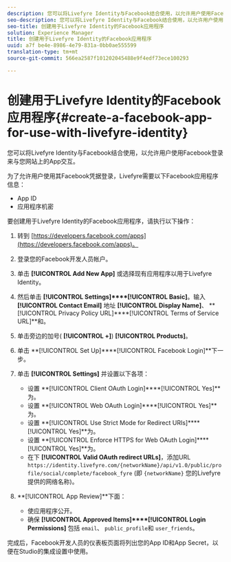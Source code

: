 ```yaml
---
description: 您可以将Livefyre Identity与Facebook结合使用，以允许用户使用Facebook登录来与您网站上的App交互。
seo-description: 您可以将Livefyre Identity与Facebook结合使用，以允许用户使用Facebook登录来与您网站上的App交互。
seo-title: 创建用于Livefyre Identity的Facebook应用程序
solution: Experience Manager
title: 创建用于Livefyre Identity的Facebook应用程序
uuid: a7f be4e-8986-4e79-831a-0bb0ae555599
translation-type: tm+mt
source-git-commit: 566ea2587f101202045488e9f4edf73ece100293

---
```



# 创建用于Livefyre Identity的Facebook应用程序{#create-a-facebook-app-for-use-with-livefyre-identity}

您可以将Livefyre Identity与Facebook结合使用，以允许用户使用Facebook登录来与您网站上的App交互。

为了允许用户使用其Facebook凭据登录，Livefyre需要以下Facebook应用程序信息：

* App ID
* 应用程序机密

要创建用于Livefyre Identity的Facebook应用程序，请执行以下操作：

1. 转到 [https://developers.facebook.com/apps](https://developers.facebook.com/apps)。
1. 登录您的Facebook开发人员帐户。
1. 单击 **[!UICONTROL Add New App]** 或选择现有应用程序以用于Livefyre Identity。
1. 然后单击 **[!UICONTROL Settings]****[!UICONTROL Basic]**。输入 **[!UICONTROL Contact Email]** 地址 **[!UICONTROL Display Name]**、 **[!UICONTROL Privacy Policy URL]****[!UICONTROL Terms of Service URL]**和。
1. 单击旁边的加号( **[!UICONTROL +]**) **[!UICONTROL Products]**。
1. 单击 **[!UICONTROL Set Up]****[!UICONTROL Facebook Login]**下一步。
1. 单击 **[!UICONTROL Settings]** 并设置以下各项：

   * 设置 **[!UICONTROL Client OAuth Login]****[!UICONTROL Yes]**为。
   * 设置 **[!UICONTROL Web OAuth Login]****[!UICONTROL Yes]**为。
   * 设置 **[!UICONTROL Use Strict Mode for Redirect URIs]****[!UICONTROL Yes]**为。
   * 设置 **[!UICONTROL Enforce HTTPS for Web OAuth Login]****[!UICONTROL Yes]**为。
   * 在下 **[!UICONTROL Valid OAuth redirect URLs]**，添加URL `https://identity.livefyre.com/{networkName}/api/v1.0/public/profile/social/complete/facebook_fyre` (即 `{networkName}` 您的Livefyre提供的网络名称)。

1. **[!UICONTROL App Review]**下面：

   * 使应用程序公开。
   * 确保 **[!UICONTROL Approved Items]****[!UICONTROL Login Permissions]** 包括 `email`、 `public_profile`和 `user_friends`。

完成后，Facebook开发人员的仪表板页面将列出您的App ID和App Secret，以便在Studio的集成设置中使用。
